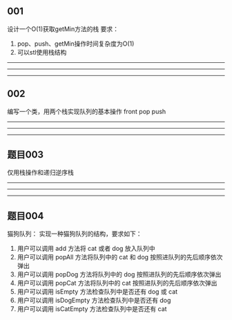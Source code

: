 ## 001
设计一个O(1)获取getMin方法的栈
要求：
1. pop、push、getMin操作时间复杂度为O(1)
2. 可以stl使用栈结构

<hr><hr><hr>

## 002
编写一个类，用两个栈实现队列的基本操作 front pop push

<hr><hr><hr>

## 题目003
仅用栈操作和递归逆序栈

<hr><hr><hr>

## 题目004
猫狗队列：
实现一种猫狗队列的结构，要求如下：
1. 用户可以调用 add 方法将 cat 或者 dog 放入队列中
2. 用户可以调用 popAll 方法将队列中的 cat 和 dog 按照进队列的先后顺序依次弹出
3. 用户可以调用 popDog 方法将队列中的 dog 按照进队列的先后顺序依次弹出
4. 用户可以调用 popCat 方法将队列中的 cat 按照进队列的先后顺序依次弹出
5. 用户可以调用 isEmpty 方法检查队列中是否还有 dog 或 cat
6. 用户可以调用 isDogEmpty 方法检查队列中是否还有 dog
7. 用户可以调用 isCatEmpty 方法检查队列中是否还有 cat

